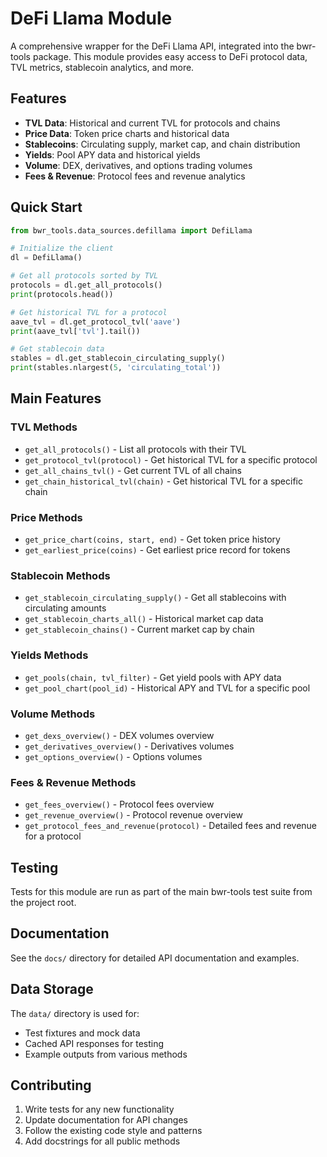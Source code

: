 # DeFi Llama Module

A comprehensive wrapper for the DeFi Llama API, integrated into the bwr-tools package. This module provides easy access to DeFi protocol data, TVL metrics, stablecoin analytics, and more.

## Features

- **TVL Data**: Historical and current TVL for protocols and chains
- **Price Data**: Token price charts and historical data
- **Stablecoins**: Circulating supply, market cap, and chain distribution
- **Yields**: Pool APY data and historical yields
- **Volume**: DEX, derivatives, and options trading volumes
- **Fees & Revenue**: Protocol fees and revenue analytics

## Quick Start

```python
from bwr_tools.data_sources.defillama import DefiLlama

# Initialize the client
dl = DefiLlama()

# Get all protocols sorted by TVL
protocols = dl.get_all_protocols()
print(protocols.head())

# Get historical TVL for a protocol
aave_tvl = dl.get_protocol_tvl('aave')
print(aave_tvl['tvl'].tail())

# Get stablecoin data
stables = dl.get_stablecoin_circulating_supply()
print(stables.nlargest(5, 'circulating_total'))
```

## Main Features

### TVL Methods
- `get_all_protocols()` - List all protocols with their TVL
- `get_protocol_tvl(protocol)` - Get historical TVL for a specific protocol
- `get_all_chains_tvl()` - Get current TVL of all chains
- `get_chain_historical_tvl(chain)` - Get historical TVL for a specific chain

### Price Methods
- `get_price_chart(coins, start, end)` - Get token price history
- `get_earliest_price(coins)` - Get earliest price record for tokens

### Stablecoin Methods
- `get_stablecoin_circulating_supply()` - Get all stablecoins with circulating amounts
- `get_stablecoin_charts_all()` - Historical market cap data
- `get_stablecoin_chains()` - Current market cap by chain

### Yields Methods
- `get_pools(chain, tvl_filter)` - Get yield pools with APY data
- `get_pool_chart(pool_id)` - Historical APY and TVL for a specific pool

### Volume Methods
- `get_dexs_overview()` - DEX volumes overview
- `get_derivatives_overview()` - Derivatives volumes
- `get_options_overview()` - Options volumes

### Fees & Revenue Methods
- `get_fees_overview()` - Protocol fees overview
- `get_revenue_overview()` - Protocol revenue overview
- `get_protocol_fees_and_revenue(protocol)` - Detailed fees and revenue for a protocol

## Testing

Tests for this module are run as part of the main bwr-tools test suite from the project root.

## Documentation

See the `docs/` directory for detailed API documentation and examples.

## Data Storage

The `data/` directory is used for:
- Test fixtures and mock data
- Cached API responses for testing
- Example outputs from various methods

## Contributing

1. Write tests for any new functionality
2. Update documentation for API changes
3. Follow the existing code style and patterns
4. Add docstrings for all public methods

